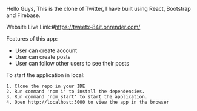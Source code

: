 
Hello Guys, This is the clone of Twitter, I have built using React, Bootstrap and Firebase.

Website Live Link:#https://tweetx-84it.onrender.com/

Features of this app:

 * User can create account 
 * User can create posts
 * User can follow other users to see their posts 

To start the application in local:

    1. Clone the repo in your IDE
    2. Run command 'npm i' to install the dependencies.
    3. Run command 'npm start' to start the application.
    4. Open http://localhost:3000 to view the app in the browser
